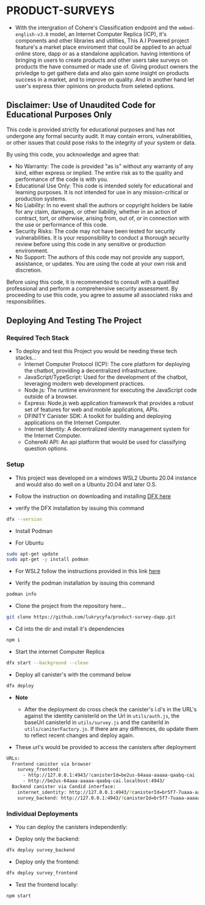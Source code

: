 # **PRODUCT-SURVEYS**
- With the intergration of Cohere's Classification endpoint and the `embed-english-v3.0` model, an Internet Computer Replica (ICP), it's components and other libraries and utilities, This A.I Powered project feature's a market place enviroment that could be applied to an actual online store, dapp or as a standalone application. having intentions of bringing in users to create products and other users take surveys on products the have consumed or made use of. Giving product owners the privledge to get gathere data and also gain some insight on products success in a market, and to improve on quality. And in another hand let user's express thier opinions on products from seleted options.

## **Disclaimer: Use of Unaudited Code for Educational Purposes Only**
This code is provided strictly for educational purposes and has not undergone any formal security audit. 
It may contain errors, vulnerabilities, or other issues that could pose risks to the integrity of your system or data.

By using this code, you acknowledge and agree that:
- No Warranty: The code is provided "as is" without any warranty of any kind, either express or implied. The entire risk as to the quality and performance of the code is with you.
- Educational Use Only: This code is intended solely for educational and learning purposes. It is not intended for use in any mission-critical or production systems.
- No Liability: In no event shall the authors or copyright holders be liable for any claim, damages, or other liability, whether in an action of contract, tort, or otherwise, arising from, out of, or in connection with the use or performance of this code.
- Security Risks: The code may not have been tested for security vulnerabilities. It is your responsibility to conduct a thorough security review before using this code in any sensitive or production environment.
- No Support: The authors of this code may not provide any support, assistance, or updates. You are using the code at your own risk and discretion.

Before using this code, it is recommended to consult with a qualified professional and perform a comprehensive security assessment. By proceeding to use this code, you agree to assume all associated risks and responsibilities.


## **Deploying And Testing The Project**


### **Required Tech Stack**

- To deploy and test this Project you would be needing these tech stacks...
    - Internet Computer Protocol (ICP): The core platform for deploying the chatbot, providing a decentralized infrastructure.
    - JavaScript/TypeScript: Used for the development of the chatbot, leveraging modern web development practices.
    - Node.js: The runtime environment for executing the JavaScript code outside of a browser.
    - Express: Node.js web application framework that provides a robust set of features for web and mobile applications, APIs.
    - DFINITY Canister SDK: A toolkit for building and deploying applications on the Internet Computer.
    - Internet Identity: A decentralized identity management system for the Internet Computer.
    - CohereAI API: An api platform that would be used for classifying question options.

### **Setup**

- This project was developed on a windows WSL2 Ubuntu 20.04 instance and would also do well on a Ubuntu 20.04 and later O.S.

- Follow the instruction on downloading and installing [DFX here](https://internetcomputer.org/docs/current/developer-docs/setup/install#installing-the-ic-sdk-1) 

- verify the DFX installation by issuing this command
```bash
dfx --version
```

- Install Podman

- For Ubuntu
```bash
sudo apt-get update
sudo apt-get -y install podman
```
- For WSL2 follow the instructions provided in this link [here](https://gist.github.com/nikAizuddin/1c1822bd32b3c449433d0f81f796b71d)

- Verify the podman installation by issuing this command
```bash
podman info
```

- Clone the project from the repository here...
```bash
git clone https://github.com/lukrycyfa/product-survey-dapp.git
```

- Cd into the dir and install it's dependencies
```bash 
npm i
```

- Start the internet Computer Replica
```bash
dfx start --background --clean
```

- Deploy all canister's with the command below
```bash
dfx deploy
```

- **Note**
    - After the deployment do cross check the canister's i.d's in the URL's against the identity canisterId on the Url in `utils/auth.js`, the baseUrl canisterId in `utils/survey.js` and the caniterId in `utils/caniterFactory.js`. If there are any diffrences, do update them to reflect recent changes and deploy again. 

- These url's would be provided to access the canisters after deployment
```bash
URLs:
  Frontend canister via browser
    survey_frontend:
      - http://127.0.0.1:4943/?canisterId=be2us-64aaa-aaaaa-qaabq-cai
      - http://be2us-64aaa-aaaaa-qaabq-cai.localhost:4943/
  Backend canister via Candid interface:
    internet_identity: http://127.0.0.1:4943/?canisterId=br5f7-7uaaa-aaaaa-qaaca-cai&id=bkyz2-fmaaa-aaaaa-qaaaq-cai
    survey_backend: http://127.0.0.1:4943/?canisterId=br5f7-7uaaa-aaaaa-qaaca-cai&id=bd3sg-teaaa-aaaaa-qaaba-cai
```

### **Individual Deployments**

- You can deploy the canisters independently:

- Deploy only the backend:

```bash
dfx deploy survey_backend
```

- Deploy only the frontend:

```bash
dfx deploy survey_frontend
```

- Test the frontend locally:

```bash
npm start
```

